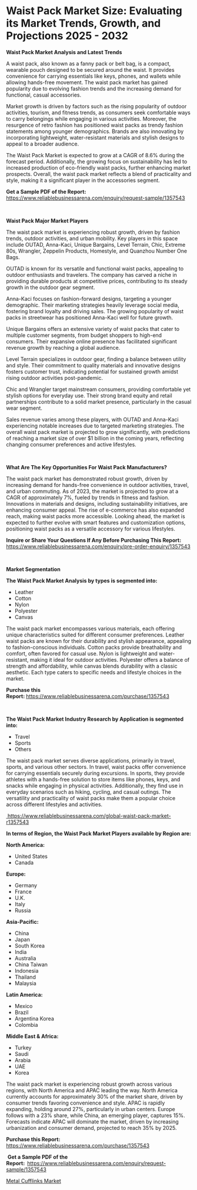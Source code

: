 <p><h1>Waist Pack Market Size: Evaluating its Market Trends, Growth, and Projections 2025 - 2032</h1></p><p><strong>Waist Pack Market Analysis and Latest Trends</strong></p>
<p><p>A waist pack, also known as a fanny pack or belt bag, is a compact, wearable pouch designed to be secured around the waist. It provides convenience for carrying essentials like keys, phones, and wallets while allowing hands-free movement. The waist pack market has gained popularity due to evolving fashion trends and the increasing demand for functional, casual accessories.</p><p>Market growth is driven by factors such as the rising popularity of outdoor activities, tourism, and fitness trends, as consumers seek comfortable ways to carry belongings while engaging in various activities. Moreover, the resurgence of retro fashion has positioned waist packs as trendy fashion statements among younger demographics. Brands are also innovating by incorporating lightweight, water-resistant materials and stylish designs to appeal to a broader audience.</p><p>The Waist Pack Market is expected to grow at a CAGR of 8.6% during the forecast period. Additionally, the growing focus on sustainability has led to increased production of eco-friendly waist packs, further enhancing market prospects. Overall, the waist pack market reflects a blend of practicality and style, making it a significant player in the accessories segment.</p></p>
<p><strong>Get a Sample PDF of the Report:&nbsp;</strong> <a href="https://www.reliablebusinessarena.com/enquiry/request-sample/1357543?utm_campaign=2225&utm_medium=2&utm_source=Github&utm_content=ia&utm_term=08022025&utm_id=waist-pack">https://www.reliablebusinessarena.com/enquiry/request-sample/1357543</a></p>
<p>&nbsp;</p>
<p><strong>Waist Pack Major Market Players</strong></p>
<p><p>The waist pack market is experiencing robust growth, driven by fashion trends, outdoor activities, and urban mobility. Key players in this space include OUTAD, Anna-Kaci, Unique Bargains, Level Terrain, Chic, Extreme 80s, Wrangler, Zeppelin Products, Homestyle, and Quanzhou Number One Bags.</p><p>OUTAD is known for its versatile and functional waist packs, appealing to outdoor enthusiasts and travelers. The company has carved a niche in providing durable products at competitive prices, contributing to its steady growth in the outdoor gear segment.</p><p>Anna-Kaci focuses on fashion-forward designs, targeting a younger demographic. Their marketing strategies heavily leverage social media, fostering brand loyalty and driving sales. The growing popularity of waist packs in streetwear has positioned Anna-Kaci well for future growth.</p><p>Unique Bargains offers an extensive variety of waist packs that cater to multiple customer segments, from budget shoppers to high-end consumers. Their expansive online presence has facilitated significant revenue growth by reaching a global audience.</p><p>Level Terrain specializes in outdoor gear, finding a balance between utility and style. Their commitment to quality materials and innovative designs fosters customer trust, indicating potential for sustained growth amidst rising outdoor activities post-pandemic.</p><p>Chic and Wrangler target mainstream consumers, providing comfortable yet stylish options for everyday use. Their strong brand equity and retail partnerships contribute to a solid market presence, particularly in the casual wear segment.</p><p>Sales revenue varies among these players, with OUTAD and Anna-Kaci experiencing notable increases due to targeted marketing strategies. The overall waist pack market is projected to grow significantly, with predictions of reaching a market size of over $1 billion in the coming years, reflecting changing consumer preferences and active lifestyles.</p></p>
<p>&nbsp;</p>
<p><strong>What Are The Key Opportunities For Waist Pack Manufacturers?</strong></p>
<p><p>The waist pack market has demonstrated robust growth, driven by increasing demand for hands-free convenience in outdoor activities, travel, and urban commuting. As of 2023, the market is projected to grow at a CAGR of approximately 7%, fueled by trends in fitness and fashion. Innovations in materials and designs, including sustainability initiatives, are enhancing consumer appeal. The rise of e-commerce has also expanded reach, making waist packs more accessible. Looking ahead, the market is expected to further evolve with smart features and customization options, positioning waist packs as a versatile accessory for various lifestyles.</p></p>
<p><strong>Inquire or Share Your Questions If Any Before Purchasing This Report:</strong> <a href="https://www.reliablebusinessarena.com/enquiry/pre-order-enquiry/1357543?utm_campaign=2225&utm_medium=2&utm_source=Github&utm_content=ia&utm_term=08022025&utm_id=waist-pack">https://www.reliablebusinessarena.com/enquiry/pre-order-enquiry/1357543</a></p>
<p>&nbsp;</p>
<p><strong>Market Segmentation</strong></p>
<p><strong>The Waist Pack Market Analysis by types is segmented into:</strong></p>
<p><ul><li>Leather</li><li>Cotton</li><li>Nylon</li><li>Polyester</li><li>Canvas</li></ul></p>
<p><p>The waist pack market encompasses various materials, each offering unique characteristics suited for different consumer preferences. Leather waist packs are known for their durability and stylish appearance, appealing to fashion-conscious individuals. Cotton packs provide breathability and comfort, often favored for casual use. Nylon is lightweight and water-resistant, making it ideal for outdoor activities. Polyester offers a balance of strength and affordability, while canvas blends durability with a classic aesthetic. Each type caters to specific needs and lifestyle choices in the market.</p></p>
<p><strong>Purchase this Report:&nbsp;</strong><a href="https://www.reliablebusinessarena.com/purchase/1357543?utm_campaign=2225&utm_medium=2&utm_source=Github&utm_content=ia&utm_term=08022025&utm_id=waist-pack">https://www.reliablebusinessarena.com/purchase/1357543</a></p>
<p>&nbsp;</p>
<p><strong>The Waist Pack Market Industry Research by Application is segmented into:</strong></p>
<p><ul><li>Travel</li><li>Sports</li><li>Others</li></ul></p>
<p><p>The waist pack market serves diverse applications, primarily in travel, sports, and various other sectors. In travel, waist packs offer convenience for carrying essentials securely during excursions. In sports, they provide athletes with a hands-free solution to store items like phones, keys, and snacks while engaging in physical activities. Additionally, they find use in everyday scenarios such as hiking, cycling, and casual outings. The versatility and practicality of waist packs make them a popular choice across different lifestyles and activities.</p></p>
<p><a href="https://www.reliablebusinessarena.com/global-waist-pack-market-r1357543?utm_campaign=2225&utm_medium=2&utm_source=Github&utm_content=ia&utm_term=08022025&utm_id=waist-pack">&nbsp;https://www.reliablebusinessarena.com/global-waist-pack-market-r1357543</a></p>
<p><strong>In terms of Region, the Waist Pack Market Players available by Region are:</strong></p>
<p>
    <p> <strong> North America: </strong>
        <ul>
            <li>United States</li>
            <li>Canada</li>
        </ul>
        </p> 
    <p> <strong> Europe: </strong>
        <ul>
            <li>Germany</li>
            <li>France</li>
            <li>U.K.</li>
            <li>Italy</li>
            <li>Russia</li>
        </ul>
        </p> 
    <p> <strong> Asia-Pacific: </strong>
        <ul>
            <li>China</li>
            <li>Japan</li>
            <li>South Korea</li>
            <li>India</li>
            <li>Australia</li>
            <li>China Taiwan</li>
            <li>Indonesia</li>
            <li>Thailand</li>
            <li>Malaysia</li>
        </ul>
        </p> 
    <p> <strong> Latin America: </strong>
        <ul>
            <li>Mexico</li>
            <li>Brazil</li>
            <li>Argentina Korea</li>
            <li>Colombia</li>
        </ul>
        </p> 
    <p> <strong> Middle East & Africa: </strong>
        <ul>
            <li>Turkey</li>
            <li>Saudi</li>
            <li>Arabia</li>
            <li>UAE</li>
            <li>Korea</li>
        </ul>
    </p>
    </p>
<p><p>The waist pack market is experiencing robust growth across various regions, with North America and APAC leading the way. North America currently accounts for approximately 30% of the market share, driven by consumer trends favoring convenience and style. APAC is rapidly expanding, holding around 27%, particularly in urban centers. Europe follows with a 23% share, while China, an emerging player, captures 15%. Forecasts indicate APAC will dominate the market, driven by increasing urbanization and consumer demand, projected to reach 35% by 2025.</p></p>
<p><strong>Purchase this Report: </strong><a href="https://www.reliablebusinessarena.com/purchase/1357543?utm_campaign=2225&utm_medium=2&utm_source=Github&utm_content=ia&utm_term=08022025&utm_id=waist-pack">https://www.reliablebusinessarena.com/purchase/1357543</a></p>
<p>&nbsp;<strong>Get a Sample PDF of the Report:&nbsp;&nbsp;</strong><a href="https://www.reliablebusinessarena.com/enquiry/request-sample/1357543?utm_campaign=2225&utm_medium=2&utm_source=Github&utm_content=ia&utm_term=08022025&utm_id=waist-pack">https://www.reliablebusinessarena.com/enquiry/request-sample/1357543</a></p>
<p><strong></strong></p>
<p><p><a href="https://github.com/antonioc6hal/Market-Research-Report-List-1/blob/main/metal-cufflinks-market.md?utm_campaign=2225&utm_medium=2&utm_source=Github&utm_content=ia&utm_term=08022025&utm_id=waist-pack">Metal Cufflinks Market</a></p></p>